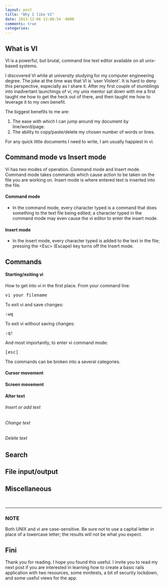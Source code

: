 ```yaml
---
layout: post
title: "Why I like VI"
date: 2013-12-06 13:08:54 -0800
comments: true
categories: 
---
```

## What is VI

VI is a powerful, but brutal, command line text editor available on all unix-based systems.  

I discovered VI while at university studying for my computer engineering degree.  The joke at the time was that VI is 'user VIolent'.  It is hard to deny this perspective, especially as I share it.  After my first couple of stumblings into inadvertant launchings of vi, my unix mentor sat down with me a first taught me how to get the heck out of there, and then taught me how to leverage it to my own benefit.

The biggest benefits to me are:
1. The ease with which I can jump around my document by line/word/page.
2. The ability to copy/paste/delete my chosen number of words or lines.

For any quick little documents I need to write, I am usually happiest in vi.  


## Command mode vs Insert mode
Vi has two modes of operation.  Command mode and Insert mode.  Command mode takes commands which cause action to be taken on the file you are working on.  Insert mode is where entered text is inserted into the file.
  
#### Command mode

* In the command mode, every character typed is a command that does something to the text file being edited; a character typed in the command mode may even cause the vi editor to enter the insert mode. 

#### Insert mode

* In the insert mode, every character typed is added to the text in the   file; pressing the \<Esc> (Escape) key turns off the Insert mode.

## Commands
#### Starting/exiting vi
How to get into vi in the first place.  From your command line:
<pre>
vi your_filename
</pre>

To exit vi and save changes:
<pre>
:wq
</pre>

To exit vi without saving changes: 
<pre>
:q!
</pre>

And most importantly, to enter vi command mode:
<pre>
[esc]
</pre>

The commands can be broken into a several categories.
  
#### Cursor movement

#### Screen movement

#### Alter text
###### Insert or add text
###### Change text
###### Delete text

## Search

## File input/output

## Miscellaneous


<br>

---
### NOTE
Both UNIX and vi are case-sensitive. Be sure not to use a capital letter in place of a lowercase letter; the results will not be what you expect.

## Fini

Thank you for reading.  I hope you found this useful.  I invite you to read my next post if you are interested in learning how to create a basic rails application with two resources, some minitests, a bit of security lockdown, and some useful views for the app.